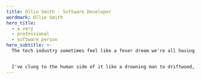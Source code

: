 ```yaml
---
title: Ollie Smith - Software Developer
wordmark: Ollie Smith
hero_title:
  - a very
  - professional
  - software person
hero_subtitle: >-
  The tech industry sometimes feel like a fever dream we're all having; everything is heightened, things morph into other things suddenly and with no real explanation, and some of the characters aren't quite lifelike.


  I've clung to the human side of it like a drowning man to driftwood, and found my happy place there - building things that matter, in the company of people who care.
---
```

